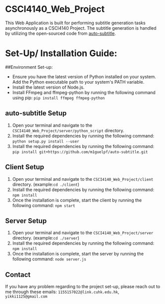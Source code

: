 # CSCI4140_Web_Project
This Web Application is built for performing subtitle generation tasks asynchronously as a CSCI4140 Project. The subtitle generation is handled by utilizing the open-sourced code from [auto-subtitle](https://github.com/m1guelpf/auto-subtitle).
# Set-Up/ Installation Guide:

##Environment Set-up:
- Ensure you have the latest version of Python installed on your system. Add the Python executable path to your system's PATH variable.
- Install the latest version of Node.js.
- Install FFmpeg and ffmpeg-python by running the following command using pip: ```pip install ffmpeg ffmpeg-python```

## auto-subtitle Setup

1. Open your terminal and navigate to the `CSCI4140_Web_Project/server/python_script` directory. 
2. Install the required dependencies by running the following command: ```python setup.py install --user```
3. Install the required dependencies by running the following command: ```pip install git+https://github.com/m1guelpf/auto-subtitle.git```

## Client Setup

1. Open your terminal and navigate to the `CSCI4140_Web_Project/client` directory. (example:```cd ./client```)
2. Install the required dependencies by running the following command: ```npm install```
3. Once the installation is complete, start the client by running the following command:
```npm start```

## Server Setup

1. Open your terminal and navigate to the `CSCI4140_Web_Project/server` directory. (example:```cd ./server```)
2. Install the required dependencies by running the following command: ```npm install```
3. Once the installation is complete, start the server by running the following command: ```node server.js```

## Contact

If you have any problem regarding to the project set-up, please reach out to me through these emails:
```1155157022@link.cuhk.edu.hk```, 
```yikki1125@gmail.com```
